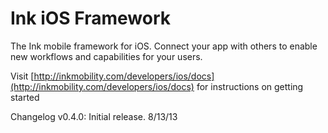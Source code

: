 Ink iOS Framework
===

The Ink mobile framework for iOS. Connect your app with others to enable new workflows and capabilities for your users.

Visit [http://inkmobility.com/developers/ios/docs](http://inkmobility.com/developers/ios/docs) for instructions on getting started

Changelog
v0.4.0: Initial release. 8/13/13
